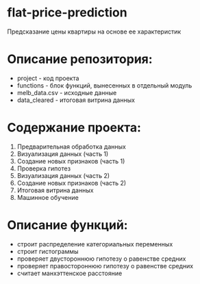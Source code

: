 # flat-price-prediction
Предсказание цены квартиры на основе ее характеристик

# Описание репозитория:
- project - код проекта
- functions - блок функций, вынесенных в отдельный модуль
- melb_data.csv - исходные данные
- data_cleared - итоговая витрина данных

# Содержание проекта:
1. Предварительная обработка данных
2. Визуализация данных (часть 1)
3. Создание новых признаков (часть 1)
4. Проверка гипотез
5. Визуализация данных (часть 2)
6. Создание новых признаков (часть 2)
7. Итоговая витрина данных
8. Машинное обучение

# Описание функций:
- строит распределение категориальных переменных
- строит гистограммы
- проверяет двустороннюю гипотезу о равенстве средних
- проверяет правостороннюю гипотезу о равенстве средних
- считает манхэттенское расстояние
